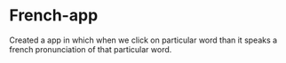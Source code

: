 # French-app

Created a app in which when we click on particular word than it speaks a french pronunciation of that particular word.
